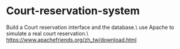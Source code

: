 # Court-reservation-system
Build a Court reservation interface and the database.\\
use Apache to simulate a real court reservation.\\
https://www.apachefriends.org/zh_tw/download.html
